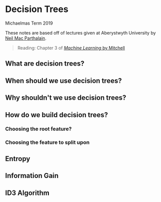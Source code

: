 # Decision Trees 

Michaelmas Term 2019 

These notes are based off of lectures given at Aberystwyth University by [Neil Mac Parthalain](https://www.aber.ac.uk/en/cs/staff-profiles/listing/profile/ncm/).

> Reading: Chapter 3 of [_Machine Learning_ by Mitchell](http://profsite.um.ac.ir/~monsefi/machine-learning/pdf/Machine-Learning-Tom-Mitchell.pdf)

## What are decision trees? 

## When should we use decision trees? 

## Why shouldn't we use decision trees? 

## How do we build decision trees? 

### Choosing the root feature? 

### Choosing the feature to split upon 

## Entropy 

## Information Gain 

## ID3 Algorithm 

